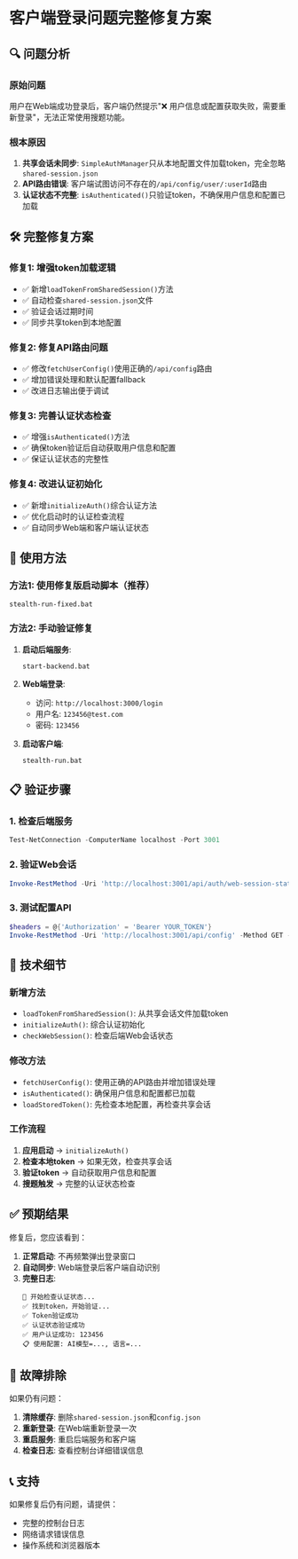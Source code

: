 # 客户端登录问题完整修复方案

## 🔍 问题分析

### 原始问题
用户在Web端成功登录后，客户端仍然提示"❌ 用户信息或配置获取失败，需要重新登录"，无法正常使用搜题功能。

### 根本原因
1. **共享会话未同步**: `SimpleAuthManager`只从本地配置文件加载token，完全忽略`shared-session.json`
2. **API路由错误**: 客户端试图访问不存在的`/api/config/user/:userId`路由
3. **认证状态不完整**: `isAuthenticated()`只验证token，不确保用户信息和配置已加载

## 🛠️ 完整修复方案

### 修复1: 增强token加载逻辑
- ✅ 新增`loadTokenFromSharedSession()`方法
- ✅ 自动检查`shared-session.json`文件
- ✅ 验证会话过期时间
- ✅ 同步共享token到本地配置

### 修复2: 修复API路由问题
- ✅ 修改`fetchUserConfig()`使用正确的`/api/config`路由
- ✅ 增加错误处理和默认配置fallback
- ✅ 改进日志输出便于调试

### 修复3: 完善认证状态检查
- ✅ 增强`isAuthenticated()`方法
- ✅ 确保token验证后自动获取用户信息和配置
- ✅ 保证认证状态的完整性

### 修复4: 改进认证初始化
- ✅ 新增`initializeAuth()`综合认证方法
- ✅ 优化启动时的认证检查流程
- ✅ 自动同步Web端和客户端认证状态

## 🚀 使用方法

### 方法1: 使用修复版启动脚本（推荐）
```batch
stealth-run-fixed.bat
```

### 方法2: 手动验证修复
1. **启动后端服务**:
   ```batch
   start-backend.bat
   ```

2. **Web端登录**:
   - 访问: `http://localhost:3000/login`
   - 用户名: `123456@test.com`
   - 密码: `123456`

3. **启动客户端**:
   ```batch
   stealth-run.bat
   ```

## 📋 验证步骤

### 1. 检查后端服务
```powershell
Test-NetConnection -ComputerName localhost -Port 3001
```

### 2. 验证Web会话
```powershell
Invoke-RestMethod -Uri 'http://localhost:3001/api/auth/web-session-status' -Method GET
```

### 3. 测试配置API
```powershell
$headers = @{'Authorization' = 'Bearer YOUR_TOKEN'}
Invoke-RestMethod -Uri 'http://localhost:3001/api/config' -Method GET -Headers $headers
```

## 🔧 技术细节

### 新增方法
- `loadTokenFromSharedSession()`: 从共享会话文件加载token
- `initializeAuth()`: 综合认证初始化
- `checkWebSession()`: 检查后端Web会话状态

### 修改方法
- `fetchUserConfig()`: 使用正确的API路由并增加错误处理
- `isAuthenticated()`: 确保用户信息和配置都已加载
- `loadStoredToken()`: 先检查本地配置，再检查共享会话

### 工作流程
1. **应用启动** → `initializeAuth()`
2. **检查本地token** → 如果无效，检查共享会话
3. **验证token** → 自动获取用户信息和配置
4. **搜题触发** → 完整的认证状态检查

## ✅ 预期结果

修复后，您应该看到：
1. **正常启动**: 不再频繁弹出登录窗口
2. **自动同步**: Web端登录后客户端自动识别
3. **完整日志**: 
   ```
   🔐 开始检查认证状态...
   ✅ 找到token，开始验证...
   ✅ Token验证成功
   ✅ 认证状态验证成功
   ✅ 用户认证成功: 123456
   📋 使用配置: AI模型=..., 语言=...
   ```

## 🐛 故障排除

如果仍有问题：
1. **清除缓存**: 删除`shared-session.json`和`config.json`
2. **重新登录**: 在Web端重新登录一次
3. **重启服务**: 重启后端服务和客户端
4. **检查日志**: 查看控制台详细错误信息

## 📞 支持

如果修复后仍有问题，请提供：
- 完整的控制台日志
- 网络请求错误信息
- 操作系统和浏览器版本 